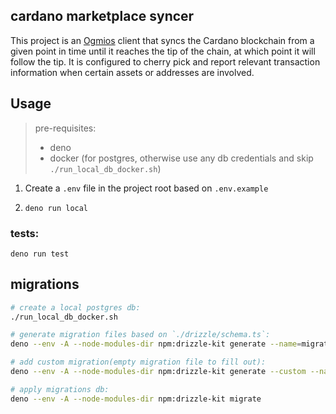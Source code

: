 ## cardano marketplace syncer

This project is an [Ogmios](https://ogmios.dev/) client that syncs the Cardano blockchain from a given point in time until it reaches the tip of the chain, at which point it will follow the tip. It is
configured to cherry pick and report relevant transaction information when certain assets or addresses are involved.

## Usage

> pre-requisites:
>
> - deno
> - docker (for postgres, otherwise use any db credentials and skip `./run_local_db_docker.sh`)

1. Create a `.env` file in the project root based on `.env.example`

2. `deno run local`

### tests:

`deno run test`

## migrations

```sh
# create a local postgres db:
./run_local_db_docker.sh

# generate migration files based on `./drizzle/schema.ts`:  
deno --env -A --node-modules-dir npm:drizzle-kit generate --name=migration_name

# add custom migration(empty migration file to fill out):
deno --env -A --node-modules-dir npm:drizzle-kit generate --custom --name=migration_name

# apply migrations db:
deno --env -A --node-modules-dir npm:drizzle-kit migrate
```

